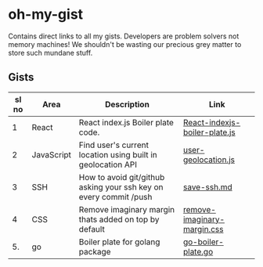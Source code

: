 # oh-my-gist
Contains direct links to all my gists. Developers are problem solvers not memory machines! We shouldn't be wasting our precious grey matter to store such mundane stuff. 


## Gists 
|sl no| Area | Description | Link |
|-----|------|--------------|-----|
|1    | React|React index.js Boiler plate code.|[React-indexjs-boiler-plate.js](https://gist.github.com/shashankkatte/d6bd6e125e88bcf983aafffba23b59a8)|
|2    |JavaScript|Find user's current location using built in geolocation API|[user-geolocation.js](https://gist.github.com/shashankkatte/130ece8e09b148851e9507be9015582e)|
|3    | SSH  | How to avoid git/github asking your ssh key on every commit /push |[save-ssh.md](https://gist.github.com/shashankkatte/31f6e345d80d47a4190643548cb4c0fd)|
|4    | CSS  | Remove imaginary margin thats added on top by default | [remove-imaginary-margin.css](https://gist.github.com/shashankkatte/3a72e068437effb875a512bb0bcbc70b)|
|5.   | go   |Boiler plate for golang package |[go-boiler-plate.go](https://gist.github.com/shashankkatte/43b56bfe52cdd944907200fd166b6605)
